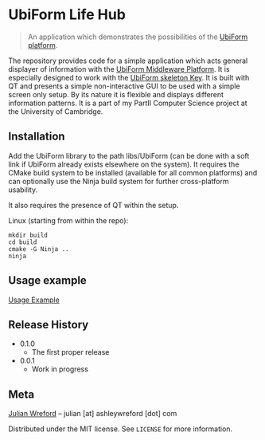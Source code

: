 # UbiForm Life Hub
> An application which demonstrates the possibilities of the [UbiForm platform](https://github.com/J2G8W/UbiForm).

The repository provides code for a simple application which acts general displayer of information with the [UbiForm Middleware Platform](https://github.com/J2G8W/UbiForm).
It is especially designed to work with the [UbiForm skeleton Key](https://github.com/J2G8W/UbiFormSkeletonKey).
It is built with QT and presents a simple non-interactive GUI to be used with a simple screen only setup. By its nature it is flexible and displays different information patterns.
It is a part of my PartII Computer Science project at the University of Cambridge.

## Installation
Add the UbiForm library to the path libs/UbiForm (can be done with a soft link if UbiForm already exists elsewhere on the system).
It requires the CMake build system to be installed (available for all common platforms) and can optionally use the Ninja build system for further cross-platform usability.

It also requires the presence of QT within the setup.

Linux (starting from within the repo):
```
mkdir build
cd build
cmake -G Ninja ..
ninja
```

## Usage example
[Usage Example](https://user-images.githubusercontent.com/44195342/113888545-5888be80-97ba-11eb-90e5-eb6c35ffff5b.mp4
)

## Release History

* 0.1.0
    * The first proper release
* 0.0.1
    * Work in progress

## Meta
[Julian Wreford](https://www.linkedin.com/in/julian-wreford-986b34154/) – julian \[at\] ashleywreford \[dot\] com

Distributed under the MIT license. See ``LICENSE`` for more information.

